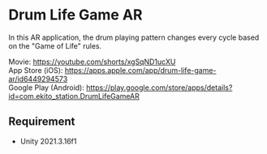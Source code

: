 # Drum Life Game AR
In this AR application, the drum playing pattern changes every cycle based on the "Game of Life" rules.

Movie: https://youtube.com/shorts/xgSqND1ucXU  
App Store (iOS): https://apps.apple.com/app/drum-life-game-ar/id6449294573  
Google Play (Android): https://play.google.com/store/apps/details?id=com.ekito_station.DrumLifeGameAR  

## Requirement
- Unity 2021.3.16f1
